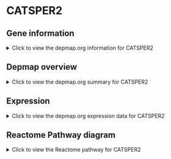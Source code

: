 <h1>CATSPER2</h1>

<h2>Gene information</h2>
<details>
  <summary>Click to view the depmap.org information for CATSPER2</summary>
  <p><a href="https://depmap.org/portal/gene/CATSPER2?tab=about" target="_BLANK">Open page in a new tab...</a></p>
  <iframe src="https://depmap.org/portal/gene/CATSPER2?tab=about" style="border:none;width:100%;height:800px"></iframe>
</details>

<h2>Depmap overview</h2>
<details>
  <summary>Click to view the depmap.org summary for CATSPER2</summary>
  <p><a href="https://depmap.org/portal/gene/CATSPER2?tab=overview" target="_BLANK">Open page in a new tab...</a></p>
  <iframe src="https://depmap.org/portal/gene/CATSPER2?tab=overview" style="border:none;width:100%;height:800px"></iframe>
</details>

<h2>Expression</h2>
<details>
  <summary>Click to view the depmap.org expression data for CATSPER2</summary>
  <p><a href="https://depmap.org/portal/gene/CATSPER2?tab=characterization" target="_BLANK">Open page in a new tab...</a></p>
  <iframe src="https://depmap.org/portal/gene/CATSPER2?tab=characterization" style="border:none;width:100%;height:800px"></iframe>
</details>



<h2>Reactome Pathway diagram</h2>
<details>
  <summary>Click to view the Reactome pathway for CATSPER2</summary>
  <p><a href="https://reactome.org/PathwayBrowser/#/R-HSA-1300642" target="_BLANK">Open page in a new tab...</a></p>
  <p>Sperm Motility And Taxes</p>
<iframe src="https://reactome.org/PathwayBrowser/#/R-HSA-1300642" style="border:none;width:100%;height:800px"></iframe>
</details>



